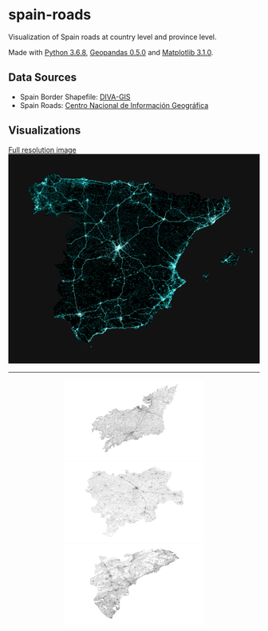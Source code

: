 # spain-roads

Visualization of Spain roads at country level and province level.

Made with [Python 3.6.8](https://www.python.org/), [Geopandas 0.5.0](http://geopandas.org/) and [Matplotlib 3.1.0](https://matplotlib.org/). 

## Data Sources

- Spain Border Shapefile: [DIVA-GIS](https://www.diva-gis.org/gdata)
- Spain Roads: [Centro Nacional de Información Geográfica](http://centrodedescargas.cnig.es/CentroDescargas/index.jsp#)

## Visualizations

[Full resolution image](figures/spain.jpg)
![](figures/spain-min.jpg)

___

<p align="center">
<img width="280px", src="figures/provinces_raw/RT_A_CORUNA.png" title="A CORUÑA"/>
<img width="280px", src="figures/provinces_raw/RT_ALBACETE.png"/>
<img width="280px", src="figures/provinces_raw/RT_ALICANTE_ALACANT.png"/>
</p>




